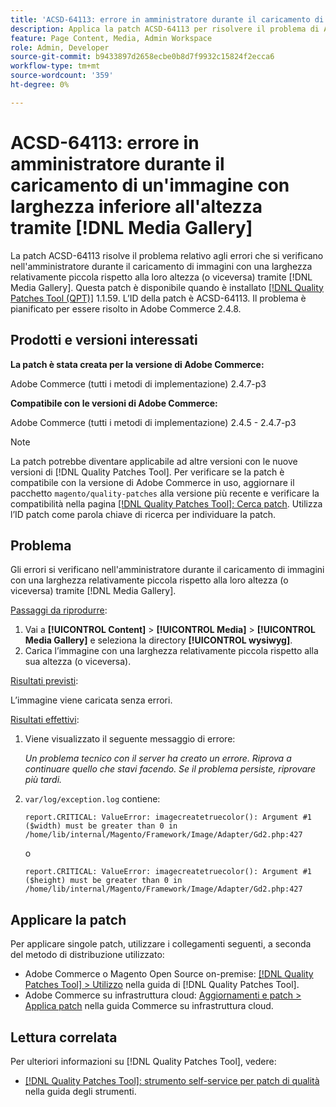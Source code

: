 ```yaml
---
title: 'ACSD-64113: errore in amministratore durante il caricamento di un''immagine con larghezza inferiore all''altezza tramite [!DNL Media Gallery]'
description: Applica la patch ACSD-64113 per risolvere il problema di Adobe Commerce, in cui si verificano errori nell'amministratore durante il caricamento di immagini con una larghezza relativamente piccola rispetto alla loro altezza (o viceversa) tramite  [!DNL Media Gallery].
feature: Page Content, Media, Admin Workspace
role: Admin, Developer
source-git-commit: b9433897d2658ecbe0b8d7f9932c15824f2ecca6
workflow-type: tm+mt
source-wordcount: '359'
ht-degree: 0%

---
```


# ACSD-64113: errore in amministratore durante il caricamento di un&#39;immagine con larghezza inferiore all&#39;altezza tramite [!DNL Media Gallery]

La patch ACSD-64113 risolve il problema relativo agli errori che si verificano nell&#39;amministratore durante il caricamento di immagini con una larghezza relativamente piccola rispetto alla loro altezza (o viceversa) tramite [!DNL Media Gallery]. Questa patch è disponibile quando è installato [[!DNL Quality Patches Tool (QPT)]](/help/tools/quality-patches-tool/quality-patches-tool-to-self-serve-quality-patches.md) 1.1.59. L’ID della patch è ACSD-64113. Il problema è pianificato per essere risolto in Adobe Commerce 2.4.8.

## Prodotti e versioni interessati

**La patch è stata creata per la versione di Adobe Commerce:**

Adobe Commerce (tutti i metodi di implementazione) 2.4.7-p3

**Compatibile con le versioni di Adobe Commerce:**

Adobe Commerce (tutti i metodi di implementazione) 2.4.5 - 2.4.7-p3

>[!NOTE]
>
>La patch potrebbe diventare applicabile ad altre versioni con le nuove versioni di [!DNL Quality Patches Tool]. Per verificare se la patch è compatibile con la versione di Adobe Commerce in uso, aggiornare il pacchetto `magento/quality-patches` alla versione più recente e verificare la compatibilità nella pagina [[!DNL Quality Patches Tool]: Cerca patch](https://experienceleague.adobe.com/tools/commerce-quality-patches/index.html). Utilizza l’ID patch come parola chiave di ricerca per individuare la patch.

## Problema

Gli errori si verificano nell&#39;amministratore durante il caricamento di immagini con una larghezza relativamente piccola rispetto alla loro altezza (o viceversa) tramite [!DNL Media Gallery].

<u>Passaggi da riprodurre</u>:

1. Vai a **[!UICONTROL Content]** > **[!UICONTROL Media]** > **[!UICONTROL Media Gallery]** e seleziona la directory **[!UICONTROL wysiwyg]**.
1. Carica l’immagine con una larghezza relativamente piccola rispetto alla sua altezza (o viceversa).

<u>Risultati previsti</u>:

L’immagine viene caricata senza errori.

<u>Risultati effettivi</u>:

1. Viene visualizzato il seguente messaggio di errore:

   *Un problema tecnico con il server ha creato un errore. Riprova a continuare quello che stavi facendo. Se il problema persiste, riprovare più tardi.*
1. `var/log/exception.log` contiene:

   ```
   report.CRITICAL: ValueError: imagecreatetruecolor(): Argument #1 ($width) must be greater than 0 in /home/lib/internal/Magento/Framework/Image/Adapter/Gd2.php:427
   ```

   o

   ```
   report.CRITICAL: ValueError: imagecreatetruecolor(): Argument #1 ($height) must be greater than 0 in /home/lib/internal/Magento/Framework/Image/Adapter/Gd2.php:427
   ```

## Applicare la patch

Per applicare singole patch, utilizzare i collegamenti seguenti, a seconda del metodo di distribuzione utilizzato:

* Adobe Commerce o Magento Open Source on-premise: [[!DNL Quality Patches Tool] > Utilizzo](/help/tools/quality-patches-tool/usage.md) nella guida di [!DNL Quality Patches Tool].
* Adobe Commerce su infrastruttura cloud: [Aggiornamenti e patch > Applica patch](https://experienceleague.adobe.com/docs/commerce-cloud-service/user-guide/develop/upgrade/apply-patches.html) nella guida Commerce su infrastruttura cloud.


## Lettura correlata

Per ulteriori informazioni su [!DNL Quality Patches Tool], vedere:

* [[!DNL Quality Patches Tool]: strumento self-service per patch di qualità](/help/tools/quality-patches-tool/quality-patches-tool-to-self-serve-quality-patches.md) nella guida degli strumenti.

